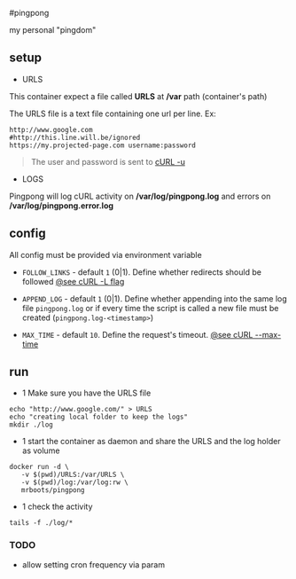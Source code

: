#pingpong

my personal "pingdom"

## setup

* URLS

This container expect a file called **URLS** at **/var** path (container's path)

The URLS file is a text file containing one url per line. Ex:

```
http://www.google.com
#http://this.line.will.be/ignored
https://my.projected-page.com username:password
```

> The user and password is sent to [cURL -u](https://curl.haxx.se/docs/manpage.html#-u)

* LOGS

Pingpong will log cURL activity on **/var/log/pingpong.log** and errors on **/var/log/pingpong.error.log**

## config

All config must be provided via environment variable

* `FOLLOW_LINKS` - default `1` (0|1). Define whether redirects should be followed [@see cURL -L flag](https://curl.haxx.se/docs/manpage.html#-L)

* `APPEND_LOG` - default `1` (0|1). Define whether appending into the  same log file `pingpong.log` or if every time the script is called a new file must be created (`pingpong.log-<timestamp>`)

* `MAX_TIME` - default `10`. Define the request's timeout. [@see cURL --max-time](https://curl.haxx.se/docs/manpage.html#-m)

## run

* 1 Make sure you have the URLS file

```
echo "http://www.google.com/" > URLS
echo "creating local folder to keep the logs"
mkdir ./log

```

* 1 start the container as daemon and share the URLS and the log holder as volume

```
docker run -d \
   -v $(pwd)/URLS:/var/URLS \
   -v $(pwd)/log:/var/log:rw \
   mrboots/pingpong
```

* 1 check the activity

```
tails -f ./log/*
```

### TODO

* allow setting cron frequency via param
